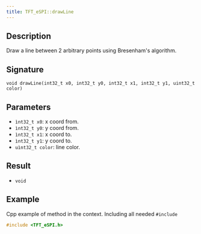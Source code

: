 ```yaml
---
title: TFT_eSPI::drawLine 
---
```


## Description

Draw a line between 2 arbitrary points using Bresenham's algorithm.

## Signature

`void drawLine(int32_t x0, int32_t y0, int32_t x1, int32_t y1, uint32_t color)`

## Parameters

* `ìnt32_t x0`: x coord from.
* `ìnt32_t y0`: y coord from.
* `ìnt32_t x1`: x coord to.
* `ìnt32_t y1`: y coord to.
* `uìnt32_t color`: line color.

## Result

* `void`

## Example

Cpp example of method in the context. Including all needed `#include`

``` cpp
#include <TFT_eSPI.h>

```